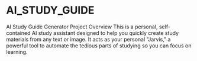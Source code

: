 # AI_STUDY_GUIDE
AI Study Guide Generator Project Overview This is a personal, self-contained AI study assistant designed to help you quickly create study materials from any text or image. It acts as your personal "Jarvis," a powerful tool to automate the tedious parts of studying so you can focus on learning.
